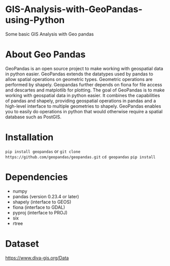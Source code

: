 # GIS-Analysis-with-GeoPandas-using-Python
Some basic GIS Analysis with Geo pandas

# About Geo Pandas
GeoPandas is an open source project to make working with geospatial data in python easier. GeoPandas extends the datatypes used by pandas to allow spatial operations on geometric types. Geometric operations are performed by shapely. Geopandas further depends on fiona for file access and descartes and matplotlib for plotting.
The goal of GeoPandas is to make working with geospatial data in python easier. It combines the capabilities of pandas and shapely, providing geospatial operations in pandas and a high-level interface to multiple geometries to shapely. GeoPandas enables you to easily do operations in python that would otherwise require a spatial database such as PostGIS.

# Installation
```pip install geopandas```
or
```git clone https://github.com/geopandas/geopandas.git```
```cd geopandas```
```pip install```

# Dependencies
- numpy
- pandas (version 0.23.4 or later)
- shapely (interface to GEOS)
- fiona (interface to GDAL)
- pyproj (interface to PROJ)
- six
- rtree

# Dataset
https://www.diva-gis.org/Data
